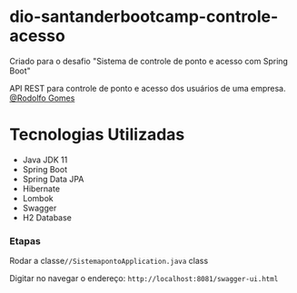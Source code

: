 # dio-santanderbootcamp-controle-acesso
Criado para o desafio "Sistema de controle de ponto e acesso com Spring Boot"

API REST para controle de ponto e acesso dos usuários de uma empresa. [@Rodolfo Gomes](https://www.linkedin.com/in/rodolfo-gomes%F0%9F%91%A8%F0%9F%8F%BC%E2%80%8D%F0%9F%92%BB-90497b75/)

# **Tecnologias Utilizadas** 

- Java JDK 11
- Spring Boot
- Spring Data JPA
- Hibernate
- Lombok
- Swagger
- H2 Database

### Etapas

Rodar a classe`//SistemapontoApplication.java` class

Digitar no navegar o endereço: `http://localhost:8081/swagger-ui.html`
